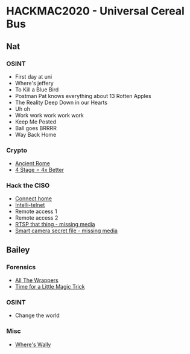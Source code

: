# HACKMAC2020 - Universal Cereal Bus

## Nat

### OSINT

- First day at uni
- Where's jeffery
- To Kill a Blue Bird
- Postman Pat knows everything about 13 Rotten Apples
- The Reality Deep Down in our Hearts
- Uh oh
- Work work work work work
- Keep Me Posted
- Ball goes BRRRR
- Way Back Home

### Crypto

- [Ancient Rome](ancientrome/ancientrome.md)
- [4 Stage = 4x Better](4stage=4xbetter/4stage=4xbetter.md)

### Hack the CISO

- [Connect home](connecthome/connecthome.md)
- [Intelli-telnet](intellitelnet/intellitelnet.md)
- Remote access 1
- Remote access 2
- [RTSP that thing - missing media](rtspthatthing/rtspthatthing.md)
- [Smart camera secret file - missing media](smartcamera/smartcamera.md)


## Bailey

### Forensics

- [All The Wrappers](allthewrappers/allthewrappers.md)
- [Time for a Little Magic Trick](magictrick/magictrick.md)

### OSINT

- Change the world

### Misc

- [Where's Wally](whereswally/whereswally.md)